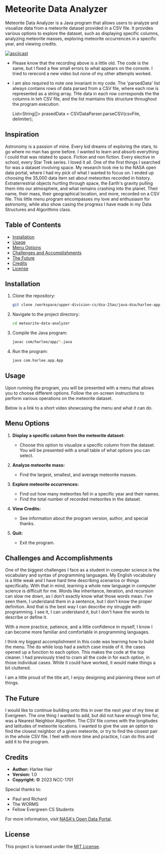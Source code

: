 # Meteorite Data Analyzer

Meteorite Data Analyzer is a Java program that allows users to analyze and visualize data from a meteorite dataset provided in a CSV file. It provides various options to explore the dataset, such as displaying specific columns, analyzing meteorite masses, exploring meteorite occurrences in a specific year, and viewing credits.

[![asciicast](https://asciinema.org/a/Y2G2Zct72FciZwQTHthsQaFRg.svg)](https://asciinema.org/a/Y2G2Zct72FciZwQTHthsQaFRg)

- Please know that the recording above is a little old. The code is the same, but I fixed a few small errors to what appears on the console. I tried to rerecord a new video but none of my other attempts worked. 

- I am also required to note one invariant in my code. The 'parsedData' list always contains rows of data parsed from a CSV file, where each row is represented as a string array. THe data in each row corresponds the the columns in teh CSV file, and the list maintains this structure throughout the program execution.

   List<String[]> prasedData = CSVDataParser.parseCSV(csvFile, delimiter);


## Inspiration

Astronomy is a passion of mine. Every kid dreams of exploring the stars, to go where no man has gone before. I wanted to learn and absorb everything I could that was related to space. Fiction and non fiction. Every elective in school, every Star Trek series. I loved it all. One of the first things I searched for was a dataset involving space. My research took me to the NASA open data portal, where I had my pick of what I wanted to focus on. I ended up choosing the 35,000 data item set about meteorites recorded in history. Extraterrestrial objects hurtling through space, the Earth's gravity pulling them into our atmosphere, and what remains crashing into the planet. Their name, their mass, their geographical location, and more, recorded on a CSV file. This little menu program encompasses my love and enthusiasm for astronomy, while also show casing the progress I have made in my Data Structures and Algorithms class. 

## Table of Contents

- [Installation](#installation)
- [Usage](#usage)
- [Menu Options](#menu-options)
- [Challenges and Accomplishments](#challenges-and-accomplishments)
- [The Future](#the-future)
- [Credits](#credits)
- [License](#license)

## Installation

1. Clone the repository:

    ```bash
    git clone /workspace/upper-division-cs/dsa-23au/java-dsa/harlee-app
    ```

2. Navigate to the project directory:

    ```bash
    cd meteorite-data-analyzer
    ```

3. Compile the Java program:

    ```bash
    javac com/harlee/app/*.java
    ```

4. Run the program:

    ```bash
    java com.harlee.app.App
    ```

## Usage

Upon running the program, you will be presented with a menu that allows you to choose different options. Follow the on-screen instructions to perform various operations on the meteorite dataset.

Below is a link to a short video showcasing the menu and what it can do.

## Menu Options

1. **Display a specific column from the meteorite dataset:**
   - Choose this option to visualize a specific column from the dataset. You will be presented with a small table of what options you can select.

2. **Analyze meteorite mass:**
   - Find the largest, smallest, and average meteorite masses.

3. **Explore meteorite occurrences:**
   - Find out how many meteorites fell in a specific year and their names.
   - Find the total number of recorded meteorites in the dataset.

4. **View Credits:**
   - See information about the program version, author, and special thanks.

5. **Quit:**
   - Exit the program.

## Challenges and Accomplishments

One of the biggest challenges I face as a student in computer science is the vocabulary and syntax of programming languages. My English vocabulary is a little weak and I have hard time describing scenarios or things specifically. With that in mind, learning a whole new language in computer science is difficult for me. Words like inheritance, iteration, and recursion can slow me down, as I don't exactly know what those words mean. I've seen them, I understand them in a sentence, but I don't know the proper definition. And that is the best way I can describe my struggle with programming. I see it, I can understand it, but I don't have the words to describe or define it. 

With a more practice, patience, and a little confidence in myself, I know I can become more familiar and comfortable in programming languages.

I think my biggest accomplishment in this code was learning how to build the menu. The do while loop had a switch case inside of it. the cases opened up a function to each option. This makes the code at the top cleaner. I had previously tried to cram all the code in for each option, in those individual cases. While it could have worked, it would make things a bit cluttered.

I am a little proud of the title art, I enjoy designing and planning these sort of things. 
## The Future

I would like to continue building onto this in over the next year of my time at Evergreen. The one thing I wanted to add, but did not have enough time for, was a Nearest Neighbor Algorithm. The CSV file comes with the longitudes and latitudes of meteorite locations. I wanted to give the use an option to find the closest neighbor of a given meteorite, or try to find the closest pair in the whole CSV file. I feel with more time and practice, I can do this and add it to the program.

## Credits

- **Author:** Harlee Hair
- **Version:** 1.0
- **Copyright:** © 2023 NCC-1701

Special thanks to:
- Paul and Richard
- The WORMS
- Fellow Evergreen CS Students

For more information, visit [NASA's Open Data Portal](https://data.nasa.gov).

## License

This project is licensed under the [MIT License](LICENSE).